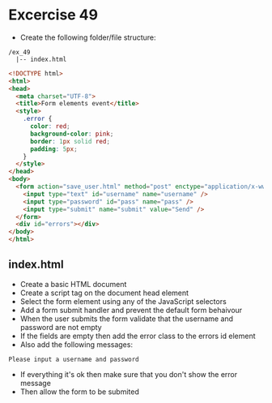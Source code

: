 # Excercise 49

* Create the following folder/file structure:

```
/ex_49
  |-- index.html
```

```html
<!DOCTYPE html>
<html>
<head>
  <meta charset="UTF-8">
  <title>Form elements event</title>
  <style>
    .error { 
      color: red; 
      background-color: pink;
      border: 1px solid red;
      padding: 5px;
    }
  </style>
</head>
<body>
  <form action="save_user.html" method="post" enctype="application/x-www-form-urlencoded" name="login">
    <input type="text" id="username" name="username" />
    <input type="password" id="pass" name="pass" />
    <input type="submit" name="submit" value="Send" />
  </form>
  <div id="errors"></div>
</body>
</html>
```

## index.html
* Create a basic HTML document
* Create a script tag on the document head element
* Select the form element using any of the JavaScript selectors
* Add a form submit handler and prevent the default form behaivour
* When the user submits the form validate that the username and password are not empty
* If the fields are empty then add the error class to the errors id element
* Also add the following messages:
```
Please input a username and password
```
* If everything it's ok then make sure that you don't show the error message
* Then allow the form to be submited
